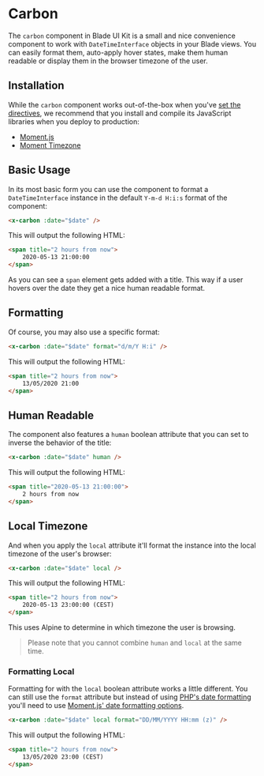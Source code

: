 # Carbon

The `carbon` component in Blade UI Kit is a small and nice convenience component to work with `DateTimeInterface` objects in your Blade views. You can easily format them, auto-apply hover states, make them human readable or display them in the browser timezone of the user.

## Installation

While the `carbon` component works out-of-the-box when you've [set the directives](/docs/{version}/installation#directives), we recommend that you install and compile its JavaScript libraries when you deploy to production:

- [Moment.js](https://momentjs.com)
- [Moment Timezone](https://momentjs.com/timezone/)

## Basic Usage

In its most basic form you can use the component to format a `DateTimeInterface` instance in the default `Y-m-d H:i:s` format of the component:

```html
<x-carbon :date="$date" />
```

This will output the following HTML:

```html
<span title="2 hours from now">
    2020-05-13 21:00:00
</span>
```

As you can see a `span` element gets added with a title. This way if a user hovers over the date they get a nice human readable format.

## Formatting

Of course, you may also use a specific format:

```html
<x-carbon :date="$date" format="d/m/Y H:i" />
```

This will output the following HTML:

```html
<span title="2 hours from now">
    13/05/2020 21:00
</span>
```

## Human Readable

The component also features a `human` boolean attribute that you can set to inverse the behavior of the title:

```html
<x-carbon :date="$date" human />
```

This will output the following HTML:

```html
<span title="2020-05-13 21:00:00">
    2 hours from now
</span>
```

## Local Timezone

And when you apply the `local` attribute it'll format the instance into the local timezone of the user's browser:

```html
<x-carbon :date="$date" local />
```

This will output the following HTML:

```html
<span title="2 hours from now">
    2020-05-13 23:00:00 (CEST)
</span>
```

This uses Alpine to determine in which timezone the user is browsing. 

> Please note that you cannot combine `human` and `local` at the same time.

### Formatting Local

Formatting for with the `local` boolean attribute works a little different. You can still use the `format` attribute but instead of using [PHP's date formatting](https://www.php.net/manual/en/datetime.format.php) you'll need to use [Moment.js' date formatting options](https://momentjs.com/docs/#/displaying/format/).

```html
<x-carbon :date="$date" local format="DD/MM/YYYY HH:mm (z)" />
```

This will output the following HTML:

```html
<span title="2 hours from now">
    13/05/2020 23:00 (CEST)
</span>
```
